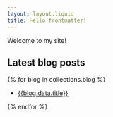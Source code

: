 ```yaml
---
layout: layout.liquid
title: Hello frontmatter!
---
```

Welcome to my site!

## Latest blog posts

{% for blog in collections.blog %}

- [{{blog.data.title}}]({{blog.url}})

{% endfor %}
